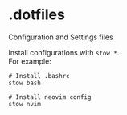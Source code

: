 # .dotfiles
Configuration and Settings files

Install configurations with `stow *`.  
For example:
```
# Install .bashrc
stow bash

# Install neovim config
stow nvim
```
